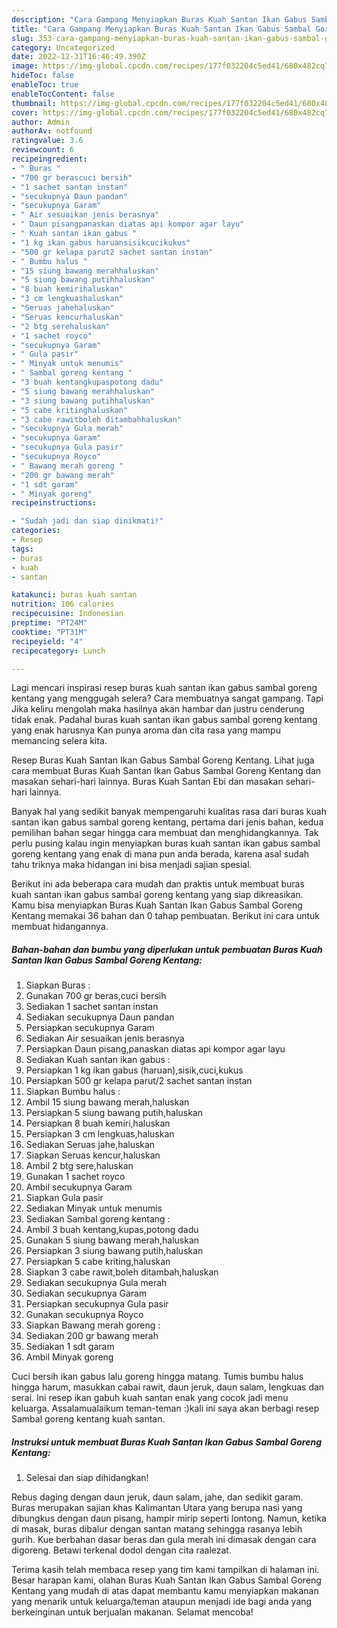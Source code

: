 ```yaml
---
description: "Cara Gampang Menyiapkan Buras Kuah Santan Ikan Gabus Sambal Goreng Kentang{ yang Lezat,  Menu Buat lebaran"
title: "Cara Gampang Menyiapkan Buras Kuah Santan Ikan Gabus Sambal Goreng Kentang{ yang Lezat,  Menu Buat lebaran"
slug: 353-cara-gampang-menyiapkan-buras-kuah-santan-ikan-gabus-sambal-goreng-kentang-yang-lezat-menu-buat-lebaran
category: Uncategorized
date: 2022-12-31T16:46:49.390Z
image: https://img-global.cpcdn.com/recipes/177f032204c5ed41/680x482cq70/buras-kuah-santan-ikan-gabus-sambal-goreng-kentang-foto-resep-utama.jpg
hideToc: false
enableToc: true
enableTocContent: false
thumbnail: https://img-global.cpcdn.com/recipes/177f032204c5ed41/680x482cq70/buras-kuah-santan-ikan-gabus-sambal-goreng-kentang-foto-resep-utama.jpg
cover: https://img-global.cpcdn.com/recipes/177f032204c5ed41/680x482cq70/buras-kuah-santan-ikan-gabus-sambal-goreng-kentang-foto-resep-utama.jpg
author: Admin
authorAv: notfound
ratingvalue: 3.6
reviewcount: 6
recipeingredient:
- " Buras "
- "700 gr berascuci bersih"
- "1 sachet santan instan"
- "secukupnya Daun pandan"
- "secukupnya Garam"
- " Air sesuaikan jenis berasnya"
- " Daun pisangpanaskan diatas api kompor agar layu"
- " Kuah santan ikan gabus "
- "1 kg ikan gabus haruansisikcucikukus"
- "500 gr kelapa parut2 sachet santan instan"
- " Bumbu halus "
- "15 siung bawang merahhaluskan"
- "5 siung bawang putihhaluskan"
- "8 buah kemirihaluskan"
- "3 cm lengkuashaluskan"
- "Seruas jahehaluskan"
- "Seruas kencurhaluskan"
- "2 btg serehaluskan"
- "1 sachet royco"
- "secukupnya Garam"
- " Gula pasir"
- " Minyak untuk menumis"
- " Sambal goreng kentang "
- "3 buah kentangkupaspotong dadu"
- "5 siung bawang merahhaluskan"
- "3 siung bawang putihhaluskan"
- "5 cabe kritinghaluskan"
- "3 cabe rawitboleh ditambahhaluskan"
- "secukupnya Gula merah"
- "secukupnya Garam"
- "secukupnya Gula pasir"
- "secukupnya Royco"
- " Bawang merah goreng "
- "200 gr bawang merah"
- "1 sdt garam"
- " Minyak goreng"
recipeinstructions:

- "Sudah jadi dan siap dinikmati!"
categories:
- Resep
tags:
- buras
- kuah
- santan

katakunci: buras kuah santan 
nutrition: 106 calories
recipecuisine: Indonesian
preptime: "PT24M"
cooktime: "PT31M"
recipeyield: "4"
recipecategory: Lunch

---
```



Lagi mencari inspirasi resep buras kuah santan ikan gabus sambal goreng kentang yang menggugah selera? Cara membuatnya sangat gampang. Tapi Jika keliru mengolah maka hasilnya akan hambar dan justru cenderung tidak enak. Padahal buras kuah santan ikan gabus sambal goreng kentang yang enak harusnya Kan punya aroma dan cita rasa yang mampu memancing selera kita.


Resep Buras Kuah Santan Ikan Gabus Sambal Goreng Kentang. Lihat juga cara membuat Buras Kuah Santan Ikan Gabus Sambal Goreng Kentang dan masakan sehari-hari lainnya. Buras Kuah Santan Ebi dan masakan sehari-hari lainnya.

Banyak hal yang sedikit banyak mempengaruhi kualitas rasa dari buras kuah santan ikan gabus sambal goreng kentang, pertama dari jenis bahan, kedua pemilihan bahan segar hingga cara membuat dan menghidangkannya. Tak perlu pusing kalau ingin menyiapkan buras kuah santan ikan gabus sambal goreng kentang yang enak di mana pun anda berada, karena asal sudah tahu triknya maka hidangan ini bisa menjadi sajian spesial.


Berikut ini ada beberapa cara mudah dan praktis untuk membuat buras kuah santan ikan gabus sambal goreng kentang yang siap dikreasikan. Kamu bisa menyiapkan Buras Kuah Santan Ikan Gabus Sambal Goreng Kentang memakai 36 bahan dan 0 tahap pembuatan. Berikut ini cara untuk membuat hidangannya.

<!--inarticleads1-->

##### Bahan-bahan dan bumbu yang diperlukan untuk pembuatan Buras Kuah Santan Ikan Gabus Sambal Goreng Kentang:

1. Siapkan  Buras :
1. Gunakan 700 gr beras,cuci bersih
1. Sediakan 1 sachet santan instan
1. Sediakan secukupnya Daun pandan
1. Persiapkan secukupnya Garam
1. Sediakan  Air sesuaikan jenis berasnya
1. Persiapkan  Daun pisang,panaskan diatas api kompor agar layu
1. Sediakan  Kuah santan ikan gabus :
1. Persiapkan 1 kg ikan gabus (haruan),sisik,cuci,kukus
1. Persiapkan 500 gr kelapa parut/2 sachet santan instan
1. Siapkan  Bumbu halus :
1. Ambil 15 siung bawang merah,haluskan
1. Persiapkan 5 siung bawang putih,haluskan
1. Persiapkan 8 buah kemiri,haluskan
1. Persiapkan 3 cm lengkuas,haluskan
1. Sediakan Seruas jahe,haluskan
1. Siapkan Seruas kencur,haluskan
1. Ambil 2 btg sere,haluskan
1. Gunakan 1 sachet royco
1. Ambil secukupnya Garam
1. Siapkan  Gula pasir
1. Sediakan  Minyak untuk menumis
1. Sediakan  Sambal goreng kentang :
1. Ambil 3 buah kentang,kupas,potong dadu
1. Gunakan 5 siung bawang merah,haluskan
1. Persiapkan 3 siung bawang putih,haluskan
1. Persiapkan 5 cabe kriting,haluskan
1. Siapkan 3 cabe rawit,boleh ditambah,haluskan
1. Sediakan secukupnya Gula merah
1. Sediakan secukupnya Garam
1. Persiapkan secukupnya Gula pasir
1. Gunakan secukupnya Royco
1. Siapkan  Bawang merah goreng :
1. Sediakan 200 gr bawang merah
1. Sediakan 1 sdt garam
1. Ambil  Minyak goreng


Cuci bersih ikan gabus lalu goreng hingga matang. Tumis bumbu halus hingga harum, masukkan cabai rawit, daun jeruk, daun salam, lengkuas dan serai. Ini resep ikan gabuh kuah santan enak yang cocok jadi menu keluarga. Assalamualaikum teman-teman :)kali ini saya akan berbagi resep Sambal goreng kentang kuah santan. 

<!--inarticleads2-->

##### Instruksi untuk membuat Buras Kuah Santan Ikan Gabus Sambal Goreng Kentang:


1. Selesai dan siap dihidangkan!

Rebus daging dengan daun jeruk, daun salam, jahe, dan sedikit garam. Buras merupakan sajian khas Kalimantan Utara yang berupa nasi yang dibungkus dengan daun pisang, hampir mirip seperti lontong. Namun, ketika di masak, buras dibalur dengan santan matang sehingga rasanya lebih gurih. Kue berbahan dasar beras dan gula merah ini dimasak dengan cara digoreng. Betawi terkenal dodol dengan cita raalezat. 

Terima kasih telah membaca resep yang tim kami tampilkan di halaman ini. Besar harapan kami, olahan Buras Kuah Santan Ikan Gabus Sambal Goreng Kentang yang mudah di atas dapat membantu kamu menyiapkan makanan yang menarik untuk keluarga/teman ataupun menjadi ide bagi anda yang berkeinginan untuk berjualan makanan. Selamat mencoba!
